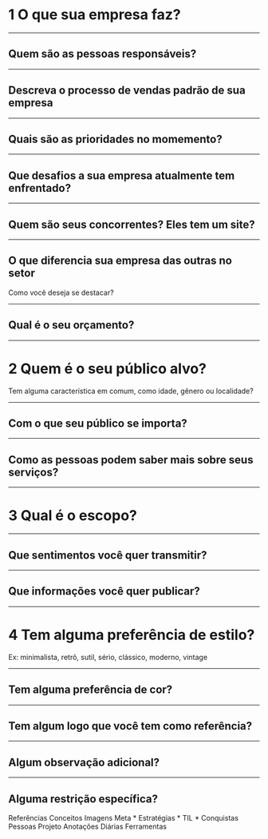 # 1 O que sua empresa faz?

---
## Quem são as pessoas responsáveis?
---

## Descreva o processo de vendas padrão de sua empresa
---

## Quais são as prioridades no momemento?

---

## Que desafios a sua empresa atualmente tem enfrentado?

---


## Quem são seus concorrentes? Eles tem um site?

---
## O que diferencia sua empresa das outras no setor

 Como você deseja se destacar?
 
---
## Qual é o seu orçamento?
---


# 2 Quem é o seu público alvo? 

Tem alguma característica em comum, como idade, gênero ou localidade?

---
## Com o que seu público se importa?
 ---
 ## Como as pessoas podem saber mais sobre  seus serviços?
 ---

 
 # 3 Qual é o escopo?
 ---
  ##  Que sentimentos você quer transmitir?
 ---
 
 ## Que informações você quer publicar?
 ---
 
 # 4 Tem alguma preferência de estilo?
 Ex: minimalista, retrô, sutil, sério, clássico, moderno, vintage
 
 ---
 ## Tem alguma preferência de cor?
 ---
 ## Tem algum logo que você tem como referência?
 
 ---
  ## Algum observação adicional?
---
## Alguma restrição específica?

Referências
Conceitos
Imagens
Meta
	* Estratégias
	* TIL
	* Conquistas
Pessoas
Projeto
Anotações Diárias
Ferramentas